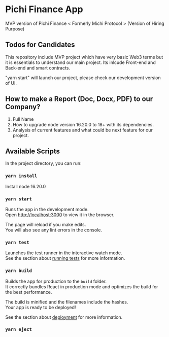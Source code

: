 # Pichi Finance App 

MVP version of Pichi Finance < Formerly Michi Protocol > (Version of Hiring Purpose) 

## Todos for Candidates

This repository include MVP project which have very basic Web3 terms but it is essentials to understand our main project. Its inlcude Front-end and Back-end and smart contracts. 
 
"yarn start" will launch our project, please check our development version of UI.

## How to make a Report (Doc, Docx, PDF) to our Company?

1. Full Name 
2. How to upgrade node version 16.20.0 to 18+ with its dependencies.
3. Analysis of current features and what could be next feature for our project. 


## Available Scripts

In the project directory, you can run:

### `yarn install`

Install node 16.20.0

### `yarn start`

Runs the app in the development mode.\
Open [http://localhost:3000](http://localhost:3000) to view it in the browser.

The page will reload if you make edits.\
You will also see any lint errors in the console.

### `yarn test`

Launches the test runner in the interactive watch mode.\
See the section about [running tests](https://facebook.github.io/create-react-app/docs/running-tests) for more information.

### `yarn build`

Builds the app for production to the `build` folder.\
It correctly bundles React in production mode and optimizes the build for the best performance.

The build is minified and the filenames include the hashes.\
Your app is ready to be deployed!

See the section about [deployment](https://facebook.github.io/create-react-app/docs/deployment) for more information.

### `yarn eject`
